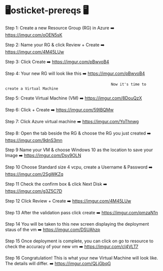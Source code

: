 #                                                                     🖥️osticket-prereqs 🖥️

Step 1: Create a new Resource Group (RG) in Azure ➡️
https://imgur.com/oOEN5sK

Step 2: Name your RG & click Review + Create ➡️
https://imgur.com/4M45LUw

Step 3: Click Create ➡️
https://imgur.com/pBwvoB4

Step 4: Your new RG will look like this ➡️
https://imgur.com/pBwvoB4


                                                    Now it's time to create a Virtual Machine
 Step 5: Create Virtual Machine (VM) ➡️
 https://imgur.com/8DouQzX
 
 Step 6: Click + Create ➡️
 https://imgur.com/59IBQMw
 
 Step 7: Click Azure virtual machine ➡️
 https://imgur.com/YoThnwg
 
 Step 8: Open the tab beside the RG & choose the RG you just created ➡️
 https://imgur.com/9dnS3mn

Step 9 Name your VM & choose Windows 10 as the location to save your Image ➡️
https://imgur.com/Dsy9OLN

Step 10 Choose Standard size 4 vcpu, create a Username & Password ➡️
https://imgur.com/2SgWKZq

Step 11 Check the confirm box & click Next Disk ➡️
https://imgur.com/g3Z5C7D

Step 12 Click Review + Create ➡️
https://imgur.com/4M45LUw

Step 13 After the validation pass click create ➡️
https://imgur.com/pmzaN1n

Step 14 You will be taken to this new screen displaying the deployment staus of the vm ➡️
https://imgur.com/DSUAhzp

Step 15 Once deployment is complete, you can click on go to resource to check the accuracy of your new vm ➡️
https://imgur.com/cI4VLT7

Step 16 Congratulation! This is what your new Virtual Machine will look like. The details will differ. ➡️
https://imgur.com/QLjGbqG

